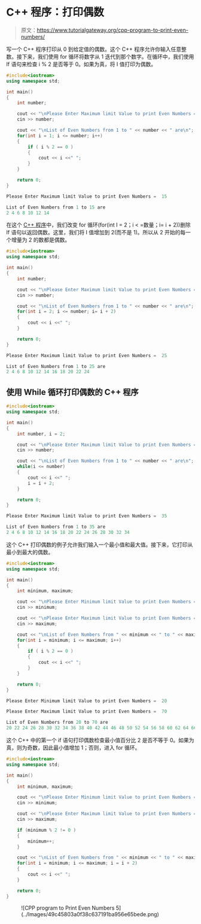 # C++ 程序：打印偶数

> 原文：<https://www.tutorialgateway.org/cpp-program-to-print-even-numbers/>

写一个 C++ 程序打印从 0 到给定值的偶数。这个 C++ 程序允许你输入任意整数。接下来，我们使用 for 循环将数字从 1 迭代到那个数字。在循环中，我们使用 If 语句来检查 i % 2 是否等于 0。如果为真，将 I 值打印为偶数。

```cpp
#include<iostream>
using namespace std;

int main()
{
	int number;

	cout << "\nPlease Enter Maximum limit Value to print Even Numbers =  ";
	cin >> number;

	cout << "\nList of Even Numbers from 1 to " << number << " are\n"; 
	for(int i = 1; i <= number; i++)
  	{
  		if ( i % 2 == 0 )
  		{
  			cout << i <<" ";
		}	
  	}

 	return 0;
}
```

```cpp
Please Enter Maximum limit Value to print Even Numbers =  15

List of Even Numbers from 1 to 15 are
2 4 6 8 10 12 14 
```

在这个 [C++ 程序](https://www.tutorialgateway.org/cpp-programs/)中，我们改变 for 循环(for(int I = 2；i < =数量；i= i + 2))删除 If 语句以返回偶数。这里，我们将 I 值增加到 2(而不是 1)。所以从 2 开始的每一个增量为 2 的数都是偶数。

```cpp
#include<iostream>
using namespace std;

int main()
{
	int number;

	cout << "\nPlease Enter Maximum limit Value to print Even Numbers =  ";
	cin >> number;

	cout << "\nList of Even Numbers from 1 to " << number << " are\n"; 
	for(int i = 2; i <= number; i= i + 2)
  	{
  		cout << i <<" ";
  	}

 	return 0;
}
```

```cpp
Please Enter Maximum limit Value to print Even Numbers =  25

List of Even Numbers from 1 to 25 are
2 4 6 8 10 12 14 16 18 20 22 24 
```

## 使用 While 循环打印偶数的 C++ 程序

```cpp
#include<iostream>
using namespace std;

int main()
{
	int number, i = 2;

	cout << "\nPlease Enter Maximum limit Value to print Even Numbers =  ";
	cin >> number;

	cout << "\nList of Even Numbers from 1 to " << number << " are\n"; 
	while(i <= number)
  	{
  		cout << i <<" ";
  		i = i + 2;
  	}

 	return 0;
}
```

```cpp
Please Enter Maximum limit Value to print Even Numbers =  35

List of Even Numbers from 1 to 35 are
2 4 6 8 10 12 14 16 18 20 22 24 26 28 30 32 34 
```

这个 C++ 打印偶数的例子允许我们输入一个最小值和最大值。接下来，它打印从最小到最大的偶数。

```cpp
#include<iostream>
using namespace std;

int main()
{
	int minimum, maximum;

	cout << "\nPlease Enter Minimum limit Value to print Even Numbers =  ";
	cin >> minimum;

	cout << "\nPlease Enter Maximum limit Value to print Even Numbers =  ";
	cin >> maximum;

	cout << "\nList of Even Numbers from " << minimum << " to " << maximum << " are\n"; 
	for(int i = minimum; i <= maximum; i++)
  	{
  		if ( i % 2 == 0 )
  		{
  			cout << i <<" ";
		}	
  	}

 	return 0;
}
```

```cpp
Please Enter Minimum limit Value to print Even Numbers =  20

Please Enter Maximum limit Value to print Even Numbers =  70

List of Even Numbers from 20 to 70 are
20 22 24 26 28 30 32 34 36 38 40 42 44 46 48 50 52 54 56 58 60 62 64 66 68 70 
```

这个 C++ 中的第一个 if 语句打印偶数检查最小值百分比 2 是否不等于 0。如果为真，则为奇数，因此最小值增加 1；否则，进入 for 循环。

```cpp
#include<iostream>
using namespace std;

int main()
{
	int minimum, maximum;

	cout << "\nPlease Enter Minimum limit Value to print Even Numbers =  ";
	cin >> minimum;

	cout << "\nPlease Enter Maximum limit Value to print Even Numbers =  ";
	cin >> maximum;

	if (minimum % 2 != 0 ) 
    {
    	minimum++;
    }

	cout << "\nList of Even Numbers from " << minimum << " to " << maximum << " are\n"; 
	for(int i = minimum; i <= maximum; i = i + 2)
  	{
  		cout << i <<" ";	
  	}

 	return 0;
}
```

<figure class="wp-block-image size-large">![CPP program to Print Even Numbers 5](../Images/49c45803a0f38c637191ba956e65bede.png)</figure>